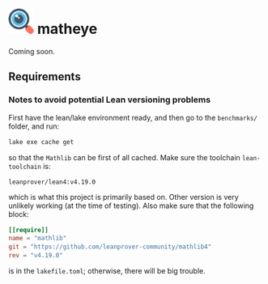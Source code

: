 <div align="left">
  <h1>
    <img src="./resources/matheye.png" width=50>
  	matheye
  </h1>
</div>

Coming soon.

## Requirements

### Notes to avoid potential Lean versioning problems

First have the lean/lake environment ready, and then go to the `benchmarks/` folder, and run:

```bash
lake exe cache get
```

so that the `Mathlib` can be first of all cached. Make sure the toolchain `lean-toolchain` is:

```
leanprover/lean4:v4.19.0
```

which is what this project is primarily  based on. Other version is very unlikely working (at the time of testing). Also make sure that the following block:

```toml
[[require]]
name = "mathlib"
git = "https://github.com/leanprover-community/mathlib4"
rev = "v4.19.0"
```

is in the `lakefile.toml`; otherwise, there will be big trouble.